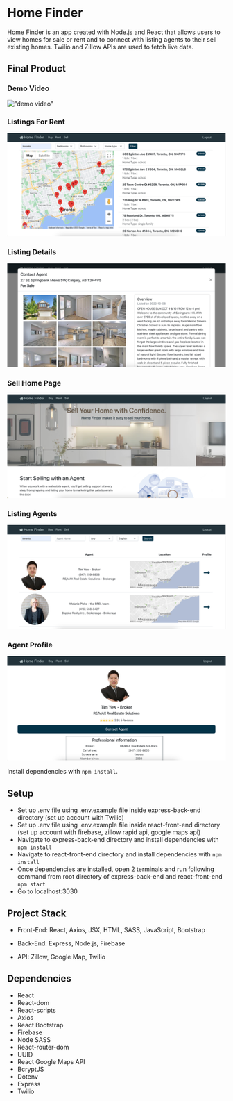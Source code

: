 # Home Finder

Home Finder is an app created with Node.js and React that allows users to view homes for sale or rent and to connect with listing agents to their sell existing homes. Twilio and Zillow APIs are used to fetch live data.

## Final Product

### Demo Video

!["demo video"](./public/home_finder.gif)

### Listings For Rent

!["listings for rent"](./public/listings_for_rent.png)

### Listing Details

!["listing details"](./public/listing_details.png)

### Sell Home Page

!["sell index"](./public/sell_index.png)

### Listing Agents

!["available agents"](./public/agents_index.png)

### Agent Profile

!["agent profile"](./public/agent_profile.png)

Install dependencies with `npm install`.

## Setup
- Set up .env file using .env.example file inside express-back-end directory 
(set up account with Twilio)
- Set up .env file using .env.example file inside react-front-end directory (set up account with firebase, zillow rapid api, google maps api)
- Navigate to express-back-end directory and install dependencies with `npm install`
- Navigate to react-front-end directory and install dependencies with `npm install`
- Once dependencies are installed, open 2 terminals and run following command from root directory of express-back-end and react-front-end `npm start`
- Go to localhost:3030

## Project Stack

- Front-End: React, Axios, JSX, HTML, SASS, JavaScript, Bootstrap

- Back-End: Express, Node.js, Firebase

- API: Zillow, Google Map, Twilio

## Dependencies

- React
- React-dom
- React-scripts
- Axios
- React Bootstrap
- Firebase
- Node SASS
- React-router-dom
- UUID
- React Google Maps API
- BcryptJS
- Dotenv
- Express
- Twilio